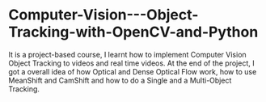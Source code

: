 # Computer-Vision---Object-Tracking-with-OpenCV-and-Python
 It is a project-based course, I learnt how to implement Computer Vision Object Tracking to videos and real time videos. At the end of the project, I got a overall idea of how Optical and Dense Optical Flow work, how to use MeanShift and CamShift and how to do a Single and a Multi-Object Tracking. 
